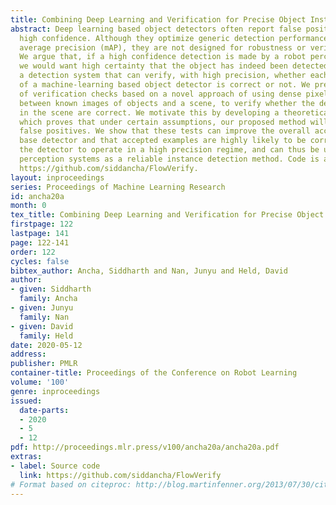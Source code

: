 ```yaml
---
title: Combining Deep Learning and Verification for Precise Object Instance Detection
abstract: Deep learning based object detectors often report false positives with very
  high confidence. Although they optimize generic detection performance, such as mean
  average precision (mAP), they are not designed for robustness or verifiability.
  We argue that, if a high confidence detection is made by a robot perception system,
  we would want high certainty that the object has indeed been detected. We present
  a detection system that can verify, with high precision, whether each detection
  of a machine-learning based object detector is correct or not. We present a set
  of verification checks based on a novel approach of using dense pixel correspondences
  between known images of objects and a scene, to verify whether the detections made
  in the scene are correct. We motivate this by developing a theoretical framework
  which proves that under certain assumptions, our proposed method will reject any
  false positives. We show that these tests can improve the overall accuracy of a
  base detector and that accepted examples are highly likely to be correct. This allows
  the detector to operate in a high precision regime, and can thus be used for robotic
  perception systems as a reliable instance detection method. Code is available at
  https://github.com/siddancha/FlowVerify.
layout: inproceedings
series: Proceedings of Machine Learning Research
id: ancha20a
month: 0
tex_title: Combining Deep Learning and Verification for Precise Object Instance Detection
firstpage: 122
lastpage: 141
page: 122-141
order: 122
cycles: false
bibtex_author: Ancha, Siddharth and Nan, Junyu and Held, David
author:
- given: Siddharth
  family: Ancha
- given: Junyu
  family: Nan
- given: David
  family: Held
date: 2020-05-12
address: 
publisher: PMLR
container-title: Proceedings of the Conference on Robot Learning
volume: '100'
genre: inproceedings
issued:
  date-parts:
  - 2020
  - 5
  - 12
pdf: http://proceedings.mlr.press/v100/ancha20a/ancha20a.pdf
extras:
- label: Source code
  link: https://github.com/siddancha/FlowVerify
# Format based on citeproc: http://blog.martinfenner.org/2013/07/30/citeproc-yaml-for-bibliographies/
---
```


